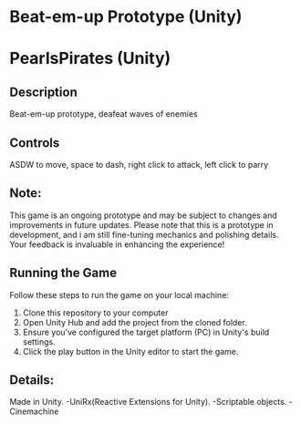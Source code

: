 # Beat-em-up Prototype (Unity)
# PearlsPirates (Unity)

## Description
Beat-em-up prototype, deafeat waves of enemies

## Controls 
ASDW to move, space to dash, right click to attack, left click to parry
## Note: 
This game is an ongoing prototype and may be subject to changes and improvements in future updates. Please note that this is a prototype in development, and i am still fine-tuning mechanics and polishing details. Your feedback is invaluable in enhancing the experience!

## Running the Game

Follow these steps to run the game on your local machine:

1. Clone this repository to your computer
2. Open Unity Hub and add the project from the cloned folder.
4. Ensure you've configured the target platform (PC) in Unity's build settings.
5. Click the play button in the Unity editor to start the game.

## Details:

Made in Unity.
-UniRx(Reactive Extensions for Unity).
-Scriptable objects.
-Cinemachine

